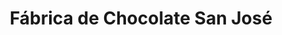 ---
title: "Fábrica de Chocolate San José"
url: /san-vicente-de-chucuri/fabrica-de-chocolate-san-jose/
shop: chocolate
---